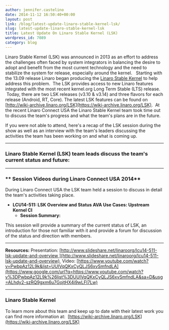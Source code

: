 ```yaml
---
author: jennifer.castelino
date: 2014-11-12 16:50:40+00:00
layout: post
link: /blog/latest-update-linaro-stable-kernel-lsk/
slug: latest-update-linaro-stable-kernel-lsk
title: Latest Update On Linaro Stable Kernel (LSK)
wordpress_id: 7089
category: blog
---
```


Linaro Stable Kernel (LSK) was announced in 2013 as an effort to address the challenges often faced by system integrators in balancing the desire to adopt and benefit from the most current technology and the need to stabilize the system for release, especially around the kernel.   Starting with the 13.09 release Linaro began producing the [Linaro Stable Kernel](http://wiki-archive.linaro.org/LSK) to help address this problem.  The LSK provides access to new Linaro features integrated with the most recent kernel.org Long Term Stable (LTS) release.  Today, there are two LSK releases (v3.10 & v3.14) and three flavors for each release (Android, RT, Core). The latest LSK features can be found on [http://wiki-archive.linaro.org/LSK](https://wiki-archive.linaro.org/LSK).  At the recent Linaro Connect USA the Linaro Stable Kernel team took time out to discuss the team's progress and what the team's plans are in the future.

If you were not able to attend, here's a recap of the LSK session during the show as well as an interview with the team's leaders discussing the activities the team has been working on and what is coming up.

---

### **Linaro Stable Kernel (LSK) team leads discuss the team's current status and future:**

---

### ** Session Videos during Linaro Connect USA 2014**

During Linaro Connect USA the LSK team held a session to discuss in detail the team's activities taking place.

- **LCU14-511: LSK Overview and Status AVA Use Cases: Upstream Kernel CI**
  - **Session Summary:**

This session will provide a summary of the current status of LSK, an introduction for those not familiar with it and provide a forum for discussion of the status and direction with members.

---

**Resources:**
Presentation: [http://www.slideshare.net/linaroorg/lcu14-511-lsk-update-and-overview ](http://www.slideshare.net/linaroorg/lcu14-511-lsk-update-and-overview) 
Video: [https://www.youtube.com/watch?v=PwbpAz12L9k&list=UUIVqQKxCyQLJS6xvSmfndLA](https://www.google.com/url?q=https://www.youtube.com/watch?v%3DPwbpAz12L9k%26list%3DUUIVqQKxCyQLJS6xvSmfndLA&sa=D&usg=ALhdy2-szRQ9gxm6u7GojtHX4i9wLFI7Lw)

---

### **Linaro Stable Kernel**

To learn more about this team and keep up to date with their latest work you can find more information at:  [https://wiki-archive.linaro.org/LSK](https://wiki-archive.linaro.org/LSK)
